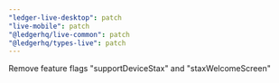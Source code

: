 ```yaml
---
"ledger-live-desktop": patch
"live-mobile": patch
"@ledgerhq/live-common": patch
"@ledgerhq/types-live": patch
---
```


Remove feature flags "supportDeviceStax" and "staxWelcomeScreen"
